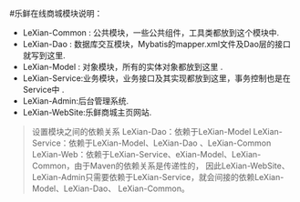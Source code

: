 #乐鲜在线商城模块说明：
* LeXian-Common : 公共模块，一些公共组件，工具类都放到这个模块中.
* LeXian-Dao : 数据库交互模块，Mybatis的mapper.xml文件及Dao层的接口就写到这里.
* LeXian-Model : 对象模块，所有的实体对象都放到这里 .
* LeXian-Service:业务模块，业务接口及其实现都放到这里，事务控制也是在Service中 .
* LeXian-Admin:后台管理系统.
* LeXian-WebSite:乐鲜商城主页网站.
> 设置模块之间的依赖关系 
LeXian-Dao：依赖于LeXian-Model
LeXian-Service：依赖于LeXian-Model、LeXian-Dao 、LeXian-Common
LeXian-Web：依赖于LeXian-Service、eXian-Model、LeXian-Common，由于Maven的依赖关系是传递性的，
因此LeXian-WebSite、LeXian-Admin只需要依赖于LeXian-Service，就会间接的依赖LeXian-Model、LeXian-Dao、 LeXian-Common。
